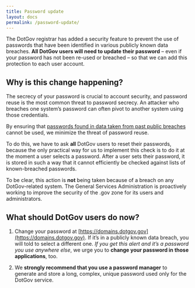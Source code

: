 ```yaml
---
title: Password update
layout: docs
permalink: /password-update/
---
```


The DotGov registrar has added a security feature to prevent the use of passwords that have been identified in various publicly known data breaches. **All DotGov users will need to update their password** – even if your password has not been re-used or breached – so that we can add this protection to each user account.

## Why is this change happening?
The secrecy of your password is crucial to account security, and password reuse is the most common threat to password secrecy. An attacker who breaches one system’s password can often pivot to another system using those credentials.

By ensuring that [passwords found in data taken from past public breaches](https://www.troyhunt.com/introducing-306-million-freely-downloadable-pwned-passwords/) cannot be used, we minimize the threat of password reuse.

To do this, we have to ask **all** DotGov users to reset their passwords, because the only practical way for us to implement this check is to do it at the moment a user selects a password. After a user sets their password, it is stored in such a way that it cannot efficiently be checked against lists of known-breached passwords.

To be clear, this action is **not** being taken because of a breach on any DotGov-related system. The General Services Administration is proactively working to improve the security of the .gov zone for its users and administrators.

## What should DotGov users do now?
1. Change your password at [https://domains.dotgov.gov](https://domains.dotgov.gov). If it’s in a publicly known data breach, you will told to select a different one. _If you get this alert and it’s a password you use anywhere else_, we urge you to **change your password in those applications**, too.

2. We **strongly recommend that you use a password manager** to generate and store a long, complex, unique password used only for the DotGov service.
